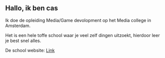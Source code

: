 
<h2>Hallo, ik ben cas</h2>
Ik doe de opleiding Media/Game devolopment op het Media college in Amsterdam.

Het is een hele toffe school waar je veel zelf dingen uitzoekt, hierdoor leer je best snel alles.

De school website: [Link](https://www.ma-web.nl/)


